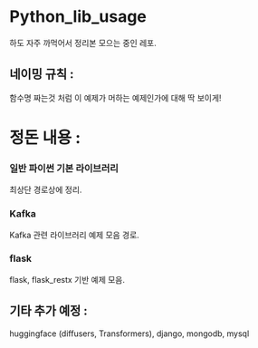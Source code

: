 # Python_lib_usage
하도 자주 까먹어서 정리본 모으는 중인 레포.
## 네이밍 규칙 :
함수명 짜는것 처럼 이 예제가 머하는 예제인가에 대해 딱 보이게!

# 정돈 내용 :

### 일반 파이썬 기본 라이브러리 
최상단 경로상에 정리.

### Kafka
Kafka 관련 라이브러리 예제 모음 경로.

### flask
flask, flask_restx 기반 예제 모음.

## 기타 추가 예정 :
huggingface (diffusers, Transformers), django, mongodb, mysql

